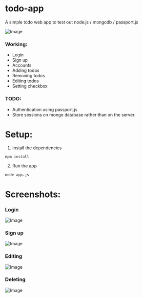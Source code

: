 # todo-app
A simple todo web app to test out node.js / mongodb / passport.js

![Image](https://i.imgur.com/q3i4YQR.png)

### Working:
* Login
* Sign up
* Accounts
* Adding todos
* Removing todos
* Editing todos
* Setting checkbox

### TODO:
* Authentication using passport.js
* Store sessions on mongo database rather than on the server.

# Setup:
1. Install the dependencies  
```
npm install
```

2. Run the app  
```
node app.js
```

# Screenshots:
### Login  
![Image](https://i.imgur.com/A5CEN2Q.png)

### Sign up  
![Image](https://i.imgur.com/ejYjQ0F.png)

### Editing   
![Image](https://i.imgur.com/FdVOCqn.png)

### Deleting
![Image](https://i.imgur.com/5el9BJL.png)
